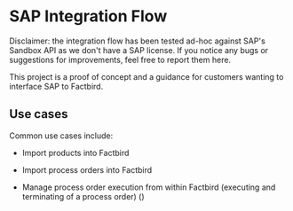 # SAP Integration Flow

Disclaimer: the integration flow has been tested ad-hoc against SAP's Sandbox
API as we don't have a SAP license. If you notice any bugs or suggestions for
improvements, feel free to report them here.

This project is a proof of concept and a guidance for customers wanting to
interface SAP to Factbird.

## Use cases

Common use cases include:

- Import products into Factbird

- Import process orders into Factbird

- Manage process order execution from within Factbird (executing and terminating of a process order) ()
